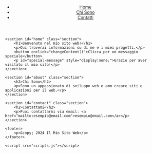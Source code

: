 <!DOCTYPE html>
<html lang="it">
<head>
    <meta charset="UTF-8">
    <meta name="viewport" content="width=device-width, initial-scale=1.0">
    <title>Benvenuto nel mio sito web!</title>
    <link rel="stylesheet" href="styles.css">
</head>
<body>
    <header>
        <nav>
            <ul>
                <li><a href="#home">Home</a></li>
                <li><a href="#about">Chi Sono</a></li>
                <li><a href="#contact">Contatti</a></li>
            </ul>
        </nav>
    </header>

    <section id="home" class="section">
        <h1>Benvenuto nel mio sito web!</h1>
        <p>Qui troverai informazioni su di me e i miei progetti.</p>
        <button onclick="changeContent()">Clicca per un messaggio speciale</button>
        <p id="special-message" style="display:none;">Grazie per aver visitato il mio sito!</p>
    </section>

    <section id="about" class="section">
        <h2>Chi Sono</h2>
        <p>Sono un appassionato di sviluppo web e amo creare siti e applicazioni per il web.</p>
    </section>

    <section id="contact" class="section">
        <h2>Contattami</h2>
        <p>Puoi contattarmi via email: <a href="mailto:esempio@email.com">esempio@email.com</a></p>
    </section>

    <footer>
        <p>&copy; 2024 Il Mio Sito Web</p>
    </footer>

    <script src="scripts.js"></script>
</body>
</html>

